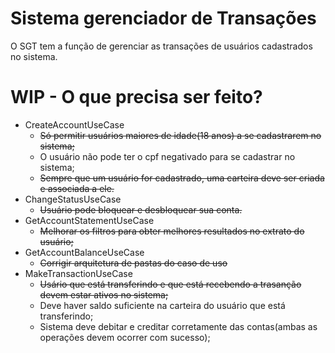 # Sistema gerenciador de Transações

O SGT tem a função de gerenciar as transações de usuários cadastrados no sistema.

# WIP - O que precisa ser feito?

* CreateAccountUseCase
  * ~~Só permitir usuários maiores de idade(18 anos) a se cadastrarem no sistema;~~
  * O usuário não pode ter o cpf negativado para se cadastrar no sistema;
  * ~~Sempre que um usuário for cadastrado, uma carteira deve ser criada e associada a ele.~~
* ChangeStatusUseCase
  * ~~Usuário pode bloquear e desbloquear sua conta.~~ 
* GetAccountStatementUseCase
  * ~~Melhorar os filtros para obter melhores resultados no extrato do usuário;~~
* GetAccountBalanceUseCase
  * ~~Corrigir arquitetura de pastas do caso de uso~~
* MakeTransactionUseCase
  * ~~Usário que está transferindo e que está recebendo a trasanção devem estar ativos no sistema;~~
  * Deve haver saldo suficiente na carteira do usuário que está transferindo;
  * Sistema deve debitar e creditar corretamente das contas(ambas as operações devem ocorrer com sucesso);